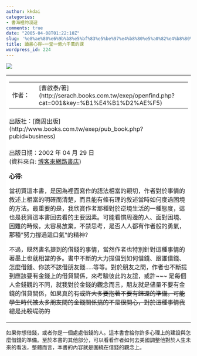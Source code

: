 ```yaml
---
author: kkdai
categories:
- 書海裡的漫遊
comments: true
date: "2005-04-08T01:22:10Z"
slug: '%e8%ae%80%e6%9b%b8%e5%bf%83%e5%be%97%e4%b8%80%e5%a0%82%e4%b8%80%e5%84%84%e5%85%ad%e5%8d%83%e8%90%ac%e7%9a%84%e8%aa%b2'
title: 讀書心得~一堂一億六千萬的課
wordpress_id: 224
---
```


![](http://addons.books.com.tw/G/7/0010191857.jpg)

<table cellpadding="0" width="100%" border="0" cellspacing="0" ><tbody ><tr >
<td bgcolor="#ffffff" class="itemtext" height="11" ><table cellpadding="0" width="100%" border="0" cellspacing="0" ><tbody ><tr >
<td width="15%" class="itemtext" height="2" >作者：
</td>
<td width="85%" class="itemtext" height="2" >[曹啟泰/著](http://serach.books.com.tw/exep/openfind.php?cat=001&key=%B1%E4%B1%D2%AE%F5)
</td></tr></tbody></table>
</td></tr><tr >
<td bgcolor="#ffffff" class="itemtext" height="2" >出版社：[商周出版](http://www.books.com.tw/exep/pub_book.php?pubid=business)
</td></tr><tr >
<td bgcolor="#ffffff" class="itemtext" >

出版日期：2002 年 04 月 29 日  
(資料來自: [博客來網路書店](http://www.books.com.tw/exep/prod/booksfile.php?item=0010191857))

**心得:**

當初買這本書，是因為裡面寫作的語法相當的親切，作者對於事情的敘述上相當的明確而清楚，而且能有條有理的敘述當時如何度過困境的方法。最重要的是，我欣賞作者那種對於逆境生活的一種態度，這也是我買這本書回去看的主要因素。可能看慣周邊的人、面對困境、困難的時候，太容易放棄，不禁思考，是否人人都有作者般的勇氣，那種"努力撐過這口氣"的精神?

不過，既然書名提到的借錢的事情，當然作者也特別針對這種事情的著墨上也就相當的多。書中不斷的大力提倡到如何借錢、跟誰借錢、怎麼借錢、你該不該借朋友錢.....等等。對於朋友之間，作者也不斷提到應該要有金錢上的借貸關係，來考驗彼此的友誼，或許~~~ 是每個人金錢觀的不同，就我對於金錢的觀念而言，朋友就是儘量不要有金錢的借貸關係，如果真的有~~或許大多要抱著不要有歸還的準備。可能學生時代被太多朋友間的金錢關係搞的不是很開心，對於這種事情我總是比較堤防的~~

</td></tr></tbody></table>

如果你想借錢，或者你是一個處處借錢的人。這本書會給你許多心理上的建設與怎麼借錢的準備。至於本書的其他部分，可以看看作者如何去美國調整他對於人生未來的看法，整體而言，本書的內容就是圍繞在借錢的觀念上。
